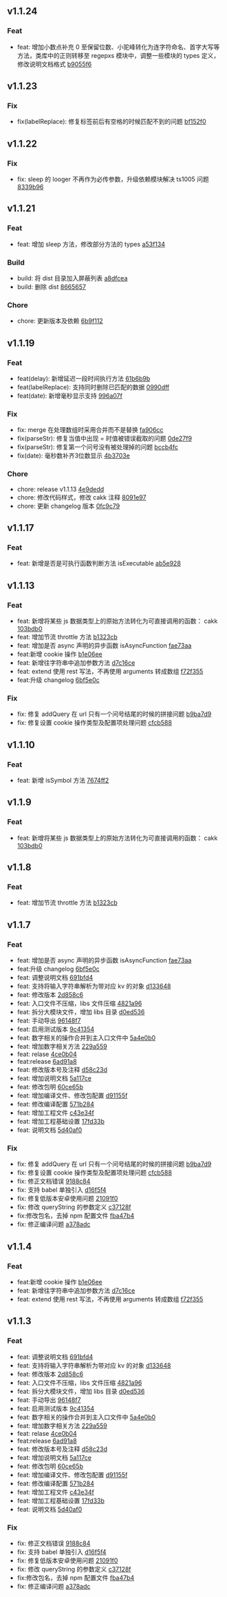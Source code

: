 ## v1.1.24

### Feat
- feat: 增加小数点补充 0 至保留位数、小驼峰转化为连字符命名、首字大写等方法，类库中的正则转移至 regepxs 模块中，调整一些模块的 types 定义，修改说明文档格式 [b9055f6](https://github.com/x-dirve/utils/commit/b9055f6c1cd45ec374f91ebfd64686e7d8d578d4)

## v1.1.23

### Fix
- fix(labelReplace): 修复标签前后有空格的时候匹配不到的问题 [bf152f0](https://github.com/x-dirve/utils/commit/bf152f0da9e4f0423ae2b79075a28232ed679498)

## v1.1.22

### Fix
- fix: sleep 的 looger 不再作为必传参数，升级依赖模块解决 ts1005 问题 [8339b96](https://github.com/x-dirve/utils/commit/8339b963db556700969dea24e3530bcc45bdf78a)

## v1.1.21

### Feat
- feat: 增加 sleep 方法，修改部分方法的 types [a53f134](https://github.com/x-dirve/utils/commit/a53f134918133dbf8f9bde891fc576ae61ab3878)

### Build
- build: 将 dist 目录加入屏蔽列表 [a8dfcea](https://github.com/x-dirve/utils/commit/a8dfcea81d7b3f28a4e7d089b9f944a701424d76)
- build: 删除 dist [8665657](https://github.com/x-dirve/utils/commit/8665657b6c56b3f531a37a7d1ed18b68cd138e97)

### Chore
- chore: 更新版本及依赖 [6b9f112](https://github.com/x-dirve/utils/commit/6b9f112f841f3a0654838561878f89a81284cb9b)

## v1.1.19

### Feat
- feat(delay): 新增延迟一段时间执行方法 [61b6b9b](https://github.com/x-dirve/utils/commit/61b6b9b529746a601de149b2cc9532ca480810a3)
- feat(labelReplace): 支持同时删除已匹配的数据 [0990dff](https://github.com/x-dirve/utils/commit/0990dffdee5dbef4099b65f75f13a1c4ef2b98fb)
- feat(date): 新增毫秒显示支持 [996a07f](https://github.com/x-dirve/utils/commit/996a07f52a712deaca6c29c59e9f82bd3eabbdd1)

### Fix
- fix: merge 在处理数组时采用合并而不是替换 [fa906cc](https://github.com/x-dirve/utils/commit/fa906ccf3a084fcd7f9491604438136d6921544a)
- fix(parseStr): 修复当值中出现 = 时值被错误截取的问题 [0de27f9](https://github.com/x-dirve/utils/commit/0de27f9e1fb0096f3712beac7e33b95a7df7d675)
- fix(parseStr): 修复第一个问号没有被处理掉的问题 [bccb4fc](https://github.com/x-dirve/utils/commit/bccb4fcb6c8100ce95a5b01caa0e2c1337bffe2c)
- fix(date): 毫秒数补齐3位数显示 [4b3703e](https://github.com/x-dirve/utils/commit/4b3703e4a63b92363df98f763f7edcf5dbb4a0a1)

### Chore
- chore: release v1.1.13 [4e9dedd](https://github.com/x-dirve/utils/commit/4e9deddaefd4fb992771bbf74b65418ab90d19b8)
- chore: 修改代码样式，修改 cakk 注释 [8091e97](https://github.com/x-dirve/utils/commit/8091e972ab4a6c5a27257493f674c897c217033a)
- chore: 更新 changelog 版本 [0fc9c79](https://github.com/x-dirve/utils/commit/0fc9c79ba7cc6f890c39c2b0f50cb5eb9c6fbc6c)

## v1.1.17

### Feat
- feat: 新增是否是可执行函数判断方法 isExecutable [ab5e928](https://github.com/x-dirve/utils/commit/ab5e928727928e43dfa1bb1ca66c387a2edb0f09)

## v1.1.13

### Feat
- feat: 新增将某些 js 数据类型上的原始方法转化为可直接调用的函数： cakk [103bdb0](https://github.com/x-dirve/utils/commit/103bdb0bca070f46ee2af157f1bc6d7fc9509c50)
- feat: 增加节流 throttle 方法 [b1323cb](https://github.com/x-dirve/utils/commit/b1323cbb3bffd020829b0bbc1203586c2fb4d99b)
- feat: 增加是否 async 声明的异步函数 isAsyncFunction [fae73aa](https://github.com/x-dirve/utils/commit/fae73aa1392d0d577aabe5dc5c0181399eb036e2)
- feat:新增 cookie 操作 [b1e06ee](https://github.com/x-dirve/utils/commit/b1e06ee108a83be54696cd37394c768a7086460e)
- feat: 新增往字符串中追加参数方法 [d7c16ce](https://github.com/x-dirve/utils/commit/d7c16ce8f850604cbb59b189adc65a12cd7e328a)
- feat: extend 使用 rest 写法，不再使用 arguments 转成数组 [f72f355](https://github.com/x-dirve/utils/commit/f72f35536887f15108a79eb928a387ea99a63c0f)
- feat:升级 changelog [6bf5e0c](https://github.com/x-dirve/utils/commit/6bf5e0ca36d616dc105d15e2303a9b0e26881ad2)

### Fix
- fix: 修复 addQuery 在 url 只有一个问号结尾的时候的拼接问题 [b9ba7d9](https://github.com/x-dirve/utils/commit/b9ba7d9bc84e9d225ba38708a9bdad74b0c3d2e5)
- fix: 修复设置 cookie 操作类型及配置项处理问题 [cfcb588](https://github.com/x-dirve/utils/commit/cfcb588712624d3979f98442c6dd22d08595dd06)

## v1.1.10

### Feat
- feat: 新增 isSymbol 方法 [7674ff2](https://github.com/x-dirve/utils/commit/7674ff20d7e94e39602f4beab7ab076c8d918daf)

## v1.1.9

### Feat
- feat: 新增将某些 js 数据类型上的原始方法转化为可直接调用的函数： cakk [103bdb0](https://github.com/x-dirve/utils/commit/103bdb0bca070f46ee2af157f1bc6d7fc9509c50)

## v1.1.8

### Feat
- feat: 增加节流 throttle 方法 [b1323cb](https://github.com/x-dirve/utils/commit/b1323cbb3bffd020829b0bbc1203586c2fb4d99b)

## v1.1.7

### Feat
- feat: 增加是否 async 声明的异步函数 isAsyncFunction [fae73aa](https://github.com/x-dirve/utils/commit/fae73aa1392d0d577aabe5dc5c0181399eb036e2)
- feat:升级 changelog [6bf5e0c](https://github.com/x-dirve/utils/commit/6bf5e0ca36d616dc105d15e2303a9b0e26881ad2)
- feat: 调整说明文档 [691bfd4](https://github.com/x-dirve/utils/commit/691bfd427b0b776dc5ec08b2de004cc1beef3143)
- feat: 支持将输入字符串解析为带对应 kv 的对象 [d133648](https://github.com/x-dirve/utils/commit/d133648452e30a5f3586dacbc19ab54a7543f913)
- feat: 修改版本 [2d858c6](https://github.com/x-dirve/utils/commit/2d858c67ec463bb159435d2cd02cebe3350b96df)
- feat: 入口文件不压缩，libs 文件压缩 [4821a96](https://github.com/x-dirve/utils/commit/4821a96b461fe758a4e98ad5ee38155979222b75)
- feat: 拆分大模块文件，增加 libs 目录 [d0ed536](https://github.com/x-dirve/utils/commit/d0ed5361922326e7729db8efd7ab3805af7b62eb)
- feat: 手动导出 [96148f7](https://github.com/x-dirve/utils/commit/96148f7e9692f56fb917794d40e21009e167794d)
- feat: 启用测试版本 [9c41354](https://github.com/x-dirve/utils/commit/9c413542c10ae883cd18dbcefb43609d0b448001)
- feat: 数字相关的操作合并到主入口文件中 [5a4e0b0](https://github.com/x-dirve/utils/commit/5a4e0b0f4d32f9060b248db4cf556d7ae328b66f)
- feat: 增加数字相关方法 [229a559](https://github.com/x-dirve/utils/commit/229a559cdb1c402f0f3363c647daa49dd438769c)
- feat: relase [4ce0b04](https://github.com/x-dirve/utils/commit/4ce0b0406aa3d7203341f32c8311057e72be9c3c)
- feat:release [6ad91a8](https://github.com/x-dirve/utils/commit/6ad91a85d58247453134871cab3a2c1489fc56da)
- feat: 修改版本号及注释 [d58c23d](https://github.com/x-dirve/utils/commit/d58c23d159b67e99a004a638ff3da18340320377)
- feat: 增加说明文档 [5a117ce](https://github.com/x-dirve/utils/commit/5a117ce20e76cea0f0f5b06cb67bb4ded41706e7)
- feat: 修改包明 [60ce65b](https://github.com/x-dirve/utils/commit/60ce65bc0945e0049b1dbabacab75e6eaddcbafd)
- feat: 增加编译文件、修改包配置 [d91155f](https://github.com/x-dirve/utils/commit/d91155f9d44a59744ddd58d742c8d0edf77fabd8)
- feat: 修改编译配置 [571b284](https://github.com/x-dirve/utils/commit/571b284c8456bc83d9571367e87be9b09da035c7)
- feat: 增加工程文件 [c43e34f](https://github.com/x-dirve/utils/commit/c43e34f4ed705d3339b009de202d8bdfe724cec6)
- feat: 增加工程基础设置 [17fd33b](https://github.com/x-dirve/utils/commit/17fd33b081bba48eb652c9654e3a13adc4b11516)
- feat: 说明文档 [5d40af0](https://github.com/x-dirve/utils/commit/5d40af042b982920c5fa841fb06fb5be44493c7c)

### Fix
- fix: 修复 addQuery 在 url 只有一个问号结尾的时候的拼接问题 [b9ba7d9](https://github.com/x-dirve/utils/commit/b9ba7d9bc84e9d225ba38708a9bdad74b0c3d2e5)
- fix: 修复设置 cookie 操作类型及配置项处理问题 [cfcb588](https://github.com/x-dirve/utils/commit/cfcb588712624d3979f98442c6dd22d08595dd06)
- fix: 修正文档错误 [9188c84](https://github.com/x-dirve/utils/commit/9188c84a90aa90ac16d481e968a5d2c02303c987)
- fix: 支持 babel 单独引入 [d16f5f4](https://github.com/x-dirve/utils/commit/d16f5f47845322e1ab5186f6c759b3dd5ce50066)
- fix: 修复低版本安卓使用问题 [21091f0](https://github.com/x-dirve/utils/commit/21091f09ea331b9a639178231f1e51f83e2e355d)
- fix: 修改 queryString 的参数定义 [c37128f](https://github.com/x-dirve/utils/commit/c37128f02cc16889177d89d06353fbab8275359a)
- fix:修改包名，去掉 npm 配置文件 [fba47b4](https://github.com/x-dirve/utils/commit/fba47b43199d0da5eb1dd93ce047145fc5d08fec)
- fix: 修正编译问题 [a378adc](https://github.com/x-dirve/utils/commit/a378adc626e8d6f5cc3a7158eac3a72da37810f8)

## v1.1.4

### Feat
- feat:新增 cookie 操作 [b1e06ee](https://github.com/x-dirve/utils/commit/b1e06ee108a83be54696cd37394c768a7086460e)
- feat: 新增往字符串中追加参数方法 [d7c16ce](https://github.com/x-dirve/utils/commit/d7c16ce8f850604cbb59b189adc65a12cd7e328a)
- feat: extend 使用 rest 写法，不再使用 arguments 转成数组 [f72f355](https://github.com/x-dirve/utils/commit/f72f35536887f15108a79eb928a387ea99a63c0f)

## v1.1.3

### Feat
- feat: 调整说明文档 [691bfd4](https://github.com/x-dirve/utils/commit/691bfd427b0b776dc5ec08b2de004cc1beef3143)
- feat: 支持将输入字符串解析为带对应 kv 的对象 [d133648](https://github.com/x-dirve/utils/commit/d133648452e30a5f3586dacbc19ab54a7543f913)
- feat: 修改版本 [2d858c6](https://github.com/x-dirve/utils/commit/2d858c67ec463bb159435d2cd02cebe3350b96df)
- feat: 入口文件不压缩，libs 文件压缩 [4821a96](https://github.com/x-dirve/utils/commit/4821a96b461fe758a4e98ad5ee38155979222b75)
- feat: 拆分大模块文件，增加 libs 目录 [d0ed536](https://github.com/x-dirve/utils/commit/d0ed5361922326e7729db8efd7ab3805af7b62eb)
- feat: 手动导出 [96148f7](https://github.com/x-dirve/utils/commit/96148f7e9692f56fb917794d40e21009e167794d)
- feat: 启用测试版本 [9c41354](https://github.com/x-dirve/utils/commit/9c413542c10ae883cd18dbcefb43609d0b448001)
- feat: 数字相关的操作合并到主入口文件中 [5a4e0b0](https://github.com/x-dirve/utils/commit/5a4e0b0f4d32f9060b248db4cf556d7ae328b66f)
- feat: 增加数字相关方法 [229a559](https://github.com/x-dirve/utils/commit/229a559cdb1c402f0f3363c647daa49dd438769c)
- feat: relase [4ce0b04](https://github.com/x-dirve/utils/commit/4ce0b0406aa3d7203341f32c8311057e72be9c3c)
- feat:release [6ad91a8](https://github.com/x-dirve/utils/commit/6ad91a85d58247453134871cab3a2c1489fc56da)
- feat: 修改版本号及注释 [d58c23d](https://github.com/x-dirve/utils/commit/d58c23d159b67e99a004a638ff3da18340320377)
- feat: 增加说明文档 [5a117ce](https://github.com/x-dirve/utils/commit/5a117ce20e76cea0f0f5b06cb67bb4ded41706e7)
- feat: 修改包明 [60ce65b](https://github.com/x-dirve/utils/commit/60ce65bc0945e0049b1dbabacab75e6eaddcbafd)
- feat: 增加编译文件、修改包配置 [d91155f](https://github.com/x-dirve/utils/commit/d91155f9d44a59744ddd58d742c8d0edf77fabd8)
- feat: 修改编译配置 [571b284](https://github.com/x-dirve/utils/commit/571b284c8456bc83d9571367e87be9b09da035c7)
- feat: 增加工程文件 [c43e34f](https://github.com/x-dirve/utils/commit/c43e34f4ed705d3339b009de202d8bdfe724cec6)
- feat: 增加工程基础设置 [17fd33b](https://github.com/x-dirve/utils/commit/17fd33b081bba48eb652c9654e3a13adc4b11516)
- feat: 说明文档 [5d40af0](https://github.com/x-dirve/utils/commit/5d40af042b982920c5fa841fb06fb5be44493c7c)

### Fix
- fix: 修正文档错误 [9188c84](https://github.com/x-dirve/utils/commit/9188c84a90aa90ac16d481e968a5d2c02303c987)
- fix: 支持 babel 单独引入 [d16f5f4](https://github.com/x-dirve/utils/commit/d16f5f47845322e1ab5186f6c759b3dd5ce50066)
- fix: 修复低版本安卓使用问题 [21091f0](https://github.com/x-dirve/utils/commit/21091f09ea331b9a639178231f1e51f83e2e355d)
- fix: 修改 queryString 的参数定义 [c37128f](https://github.com/x-dirve/utils/commit/c37128f02cc16889177d89d06353fbab8275359a)
- fix:修改包名，去掉 npm 配置文件 [fba47b4](https://github.com/x-dirve/utils/commit/fba47b43199d0da5eb1dd93ce047145fc5d08fec)
- fix: 修正编译问题 [a378adc](https://github.com/x-dirve/utils/commit/a378adc626e8d6f5cc3a7158eac3a72da37810f8)

